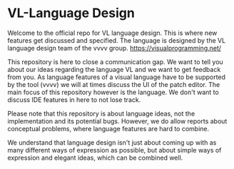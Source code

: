 # VL-Language Design
Welcome to the official repo for VL language design. This is where new features get discussed and specified. The language is designed by the VL language design team of the vvvv group. https://visualprogramming.net/ 

This repository is here to close a communication gap. We want to tell you about our ideas regarding the language VL and we want to get feedback from you.
As language features of a visual language have to be supported by the tool (vvvv) we will at times discuss the UI of the patch editor. The main focus of this repository however is the language. We don't want to discuss IDE features in here to not lose track.

Please note that this repository is about language ideas, not the implementation and its potential bugs. However, we do allow reports about conceptual problems, where language features are hard to combine. 

We understand that language design isn't just about coming up with as many different ways of expression as possible, but about simple ways of expression and elegant ideas, which can be combined well.
